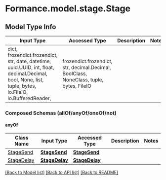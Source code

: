 # Formance.model.stage.Stage

## Model Type Info
Input Type | Accessed Type | Description | Notes
------------ | ------------- | ------------- | -------------
dict, frozendict.frozendict, str, date, datetime, uuid.UUID, int, float, decimal.Decimal, bool, None, list, tuple, bytes, io.FileIO, io.BufferedReader,  | frozendict.frozendict, str, decimal.Decimal, BoolClass, NoneClass, tuple, bytes, FileIO |  | 

### Composed Schemas (allOf/anyOf/oneOf/not)
#### anyOf
Class Name | Input Type | Accessed Type | Description | Notes
------------- | ------------- | ------------- | ------------- | -------------
[StageSend](StageSend.md) | [**StageSend**](StageSend.md) | [**StageSend**](StageSend.md) |  | 
[StageDelay](StageDelay.md) | [**StageDelay**](StageDelay.md) | [**StageDelay**](StageDelay.md) |  | 

[[Back to Model list]](../../README.md#documentation-for-models) [[Back to API list]](../../README.md#documentation-for-api-endpoints) [[Back to README]](../../README.md)

